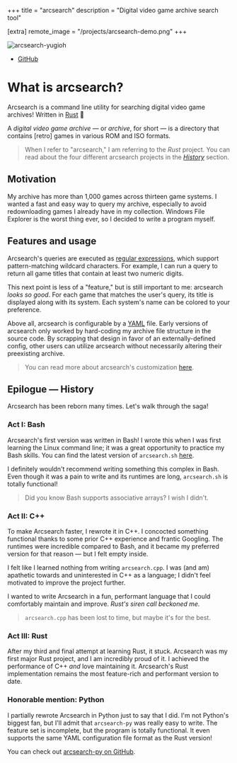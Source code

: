 +++
title = "arcsearch"
description = "Digital video game archive search tool"

[extra]
remote_image = "/projects/arcsearch-demo.png"
+++

![arcsearch-yugioh](/projects/arcsearch-demo.png)

+ [GitHub](https://github.com/massivebird/arcsearch)

# What is arcsearch?

Arcsearch is a command line utility for searching digital video game archives! Written in [Rust](https://www.rust-lang.org/) 🦀

A _digital video game archive_ — or _archive_, for short — is a directory that contains [retro] games in various ROM and ISO formats.

> When I refer to "arcsearch," I am referring to the _Rust_ project. You can read about the four different arcsearch projects in the _[History](#epilogue-history)_ section.

## Motivation

My archive has more than 1,000 games across thirteen game systems. I wanted a fast and easy way to query my archive, especially to avoid redownloading games I already have in my collection. Windows File Explorer is the worst thing ever, so I decided to write a program myself.

## Features and usage

Arcsearch's queries are executed as [regular expressions](https://en.wikipedia.org/wiki/Regular_expression), which support pattern-matching wildcard characters. For example, I can run a query to return all game titles that contain at least two numeric digits.

This next point is less of a "feature," but is still important to me: arcsearch _looks so good_. For each game that matches the user's query, its title is displayed along with its system. Each system's name can be colored to your preference.

Above all, arcsearch is configurable by a [YAML](https://en.wikipedia.org/wiki/YAML) file. Early versions of arcsearch only worked by hard-coding my archive file structure in the source code. By scrapping that design in favor of an externally-defined config, other users can utilize arcsearch without necessarily altering their preexisting archive.

> You can read more about arcsearch's customization [here](https://github.com/massivebird/arcsearch?tab=readme-ov-file#customization).

## Epilogue — History

Arcsearch has been reborn many times. Let's walk through the saga!

### Act I: Bash

Arcsearch's first version was written in Bash! I wrote this when I was first learning the Linux command line; it was a great opportunity to practice my Bash skills. You can find the latest version of `arcsearch.sh` [here](https://github.com/massivebird/dotfiles/blob/98cd02161010b6b4fd98384dec0b19657f852df9/scripts/arcsearch.sh).

I definitely wouldn't recommend writing something this complex in Bash. Even though it was a pain to write and its runtimes are long, `arcsearch.sh` is totally functional!

> Did you know Bash supports associative arrays? I wish I didn't.

### Act II: C++

To make Arcsearch faster, I rewrote it in C++. I concocted something functional thanks to some prior C++ experience and frantic Googling. The runtimes were incredible compared to Bash, and it became my preferred version for that reason — but I felt empty inside.

I felt like I learned nothing from writing `arcsearch.cpp`. I was (and am) apathetic towards and uninterested in C++ as a language; I didn't feel motivated to improve the project further.

I wanted to write Arcsearch in a fun, performant language that I could comfortably maintain and improve. _Rust's siren call beckoned me._

> `arcsearch.cpp` has been lost to time, but maybe it's for the best.

### Act III: Rust

After my third and final attempt at learning Rust, it stuck. Arcsearch was my first major Rust project, and I am incredibly proud of it. I achieved the performance of C++ _and_ love maintaining it. Arcsearch's Rust implementation remains the most feature-rich and performant version to date.

### Honorable mention: Python

I partially rewrote Arcsearch in Python just to say that I did. I'm not Python's biggest fan, but I'll admit that `arcsearch-py` was really easy to write. The feature set is incomplete, but the program is totally functional. It even supports the same YAML configuration file format as the Rust version!

You can check out [arcsearch-py on GitHub](https://github.com/massivebird/arcsearch-py).
